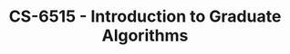 ---
layout: course
title: CS-6515 - Introduction to Graduate Algorithms
aliases: GA
course_id: CS-6515
permalink: /CS-6515/
---